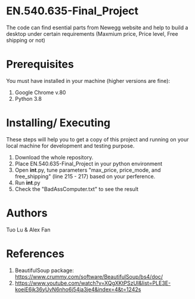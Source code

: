# EN.540.635-Final_Project

The code can find esential parts from Newegg website and help to build a desktop under certain requirements (Maxmium price, Price level, Free shipping or not)

# Prerequisites

You must have installed in your machine (higher versions are fine):
  1. Google Chrome v.80
  2. Python 3.8
  
# Installing/ Executing

These steps will help you to get a copy of this project and running on your local machine for development and testing purpose.
  1. Download the whole repository. 
  2. Place EN.540.635-Final_Project in your python environment
  3. Open __int__.py, tune parameters "max_price, price_mode, and free_shipping" (line 215 - 217) based on your perference.
  4. Run __int__.py
  5. Check the "BadAssComputer.txt" to see the result
  
# Authors

Tuo Lu & Alex Fan

# References
1. BeautifulSoup package: https://www.crummy.com/software/BeautifulSoup/bs4/doc/
2. https://www.youtube.com/watch?v=XQgXKtPSzUI&list=PLE3E-koeiE6jk36yUvN6nho6j54ja3je4&index=4&t=1242s

